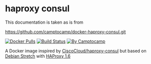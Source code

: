 haproxy consul
==============

This documentation is taken as is from 

https://github.com/camptocamp/docker-haproxy-consul.git
 

[![Docker Pulls](https://img.shields.io/docker/pulls/camptocamp/haproxy-consul.svg)](https://hub.docker.com/r/camptocamp/haproxy-consul/)
[![Build Status](https://img.shields.io/travis/camptocamp/docker-haproxy-consul/master.svg)](https://travis-ci.org/camptocamp/docker-haproxy-consul)
[![By Camptocamp](https://img.shields.io/badge/by-camptocamp-fb7047.svg)](http://www.camptocamp.com)


A Docker image inspired by [CiscoCloud/haproxy-consul](https://github.com/CiscoCloud/haproxy-consul/) but based on [Debian Stretch](https://wiki.debian.org/DebianStretch) with [HAProxy 1.6](http://www.haproxy.org/)


